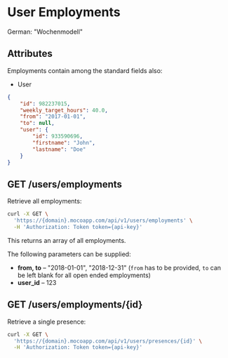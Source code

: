 # User Employments
German: "Wochenmodell"

## Attributes

Employments contain among the standard fields also:
* User

```json
{
    "id": 982237015,
    "weekly_target_hours": 40.0,
    "from": "2017-01-01",
    "to": null,
    "user": {
        "id": 933590696,
        "firstname": "John",
        "lastname": "Doe"
    }
}
```

## GET /users/employments

Retrieve all employments:

```bash
curl -X GET \
  'https://{domain}.mocoapp.com/api/v1/users/employments' \
  -H 'Authorization: Token token={api-key}'
```

This returns an array of all employments.

The following parameters can be supplied:

* **from, to** – "2018-01-01", "2018-12-31" (`from` has to be provided, `to` can be left blank for all open ended employments)
* **user_id** – 123


## GET /users/employments/{id}

Retrieve a single presence:

```bash
curl -X GET \
  'https://{domain}.mocoapp.com/api/v1/users/presences/{id}' \
  -H 'Authorization: Token token={api-key}'
```